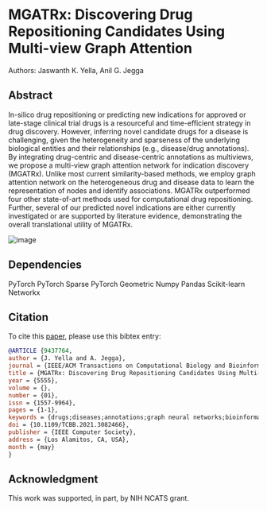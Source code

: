 # MGATRx: Discovering Drug Repositioning Candidates Using Multi-view Graph Attention

Authors: Jaswanth K. Yella, Anil G. Jegga

## Abstract
In-silico drug repositioning or predicting new indications for approved or late-stage clinical trial drugs is a resourceful and time-efficient strategy in drug discovery. However, inferring novel candidate drugs for a disease is challenging, given the heterogeneity and sparseness of the underlying biological entities and their relationships (e.g., disease/drug annotations). By integrating drug-centric and disease-centric annotations as multiviews, we propose a multi-view graph attention network for indication discovery (MGATRx). Unlike most current similarity-based methods, we employ graph attention network on the heterogeneous drug and disease data to learn the representation of nodes and identify associations. MGATRx outperformed four other state-of-art methods used for computational drug repositioning. Further, several of our predicted novel indications are either currently investigated or are supported by literature evidence, demonstrating the overall translational utility of MGATRx.

![image](https://i.ibb.co/kxw78yV/figure.png)

## Dependencies
PyTorch
PyTorch Sparse
PyTorch Geometric
Numpy
Pandas
Scikit-learn
Networkx

## Citation

To cite this [paper](https://doi.ieeecomputersociety.org/10.1109/TCBB.2021.3082466), please use this bibtex entry:

```BibTeX
@ARTICLE {9437764,
author = {J. Yella and A. Jegga},
journal = {IEEE/ACM Transactions on Computational Biology and Bioinformatics},
title = {MGATRx: Discovering Drug Repositioning Candidates Using Multi-view Graph Attention},
year = {5555},
volume = {},
number = {01},
issn = {1557-9964},
pages = {1-1},
keywords = {drugs;diseases;annotations;graph neural networks;bioinformatics;mathematical model;feature extraction},
doi = {10.1109/TCBB.2021.3082466},
publisher = {IEEE Computer Society},
address = {Los Alamitos, CA, USA},
month = {may}
}
```

## Acknowledgment
This work was supported, in part, by NIH NCATS grant.

